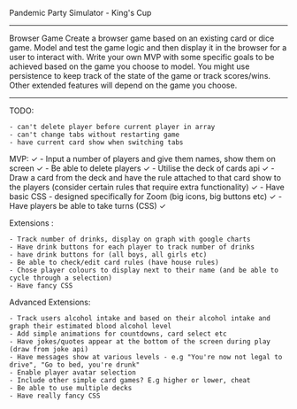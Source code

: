 Pandemic Party Simulator - King's Cup

--------------------------------------


Browser Game
Create a browser game based on an existing card or dice game. Model and test the game logic and then display it in the browser for a user to interact with.
Write your own MVP with some specific goals to be achieved based on the game you choose to model.
You might use persistence to keep track of the state of the game or track scores/wins. Other extended features will depend on the game you choose.

--------------------------------------

TODO:

	- can't delete player before current player in array
	- can't change tabs without restarting game
	- have current card show when switching tabs


MVP: ✓
	- Input a number of players and give them names, show them on screen ✓
	- Be able to delete players ✓
	- Utilise the deck of cards api ✓
	- Draw a card from the deck and have the rule attached to that card show to the players (consider certain rules that require extra functionality) ✓
	- Have basic CSS - designed specifically for Zoom (big icons, big buttons etc) ✓
	- Have players be able to take turns (CSS) ✓


Extensions :

	- Track number of drinks, display on graph with google charts
	- Have drink buttons for each player to track number of drinks
	- have drink buttons for (all boys, all girls etc)
	- Be able to check/edit card rules (have house rules)
	- Chose player colours to display next to their name (and be able to cycle through a selection)
	- Have fancy CSS

Advanced Extensions: 

    - Track users alcohol intake and based on their alcohol intake and graph their estimated blood alcohol level
    - Add simple animations for countdowns, card select etc
    - Have jokes/quotes appear at the bottom of the screen during play (draw from joke api)
    - Have messages show at various levels - e.g "You're now not legal to drive", "Go to bed, you're drunk"
    - Enable player avatar selection
    - Include other simple card games? E.g higher or lower, cheat
	- Be able to use multiple decks
    - Have really fancy CSS